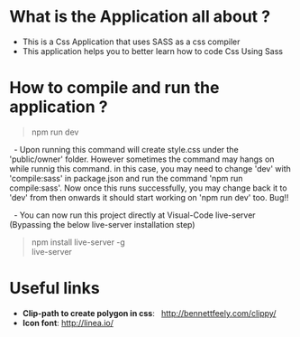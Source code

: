 # What is the Application all about ?
- This is a Css Application that uses SASS as a css compiler </br>
- This application helps you to better learn how to code Css Using Sass </br>

# How to compile and run the application ?
> npm run dev </br>

&nbsp; - Upon running this command will create style.css under the 'public/owner' folder. However sometimes the command may hangs on while runnig this command. in this case, you may need to change 'dev' with 'compile:sass' in package.json and run the command 'npm run compile:sass'. Now once this runs successfully, you may change back it to 'dev' from then onwards it should start working on 'npm run dev' too. Bug!! </br>

&nbsp; - You can now run this project directly at Visual-Code live-server (Bypassing the below live-server installation step) </br>
> npm install live-server -g </br>
> live-server </br>

# Useful links
- <b>Clip-path to create polygon in css</b>: &nbsp; http://bennettfeely.com/clippy/ </br>
- <b>Icon font</b>: http://linea.io/ </br>
